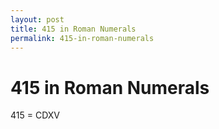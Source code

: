 ```yaml
---
layout: post
title: 415 in Roman Numerals
permalink: 415-in-roman-numerals
---
```


# 415 in Roman Numerals

415 = CDXV
